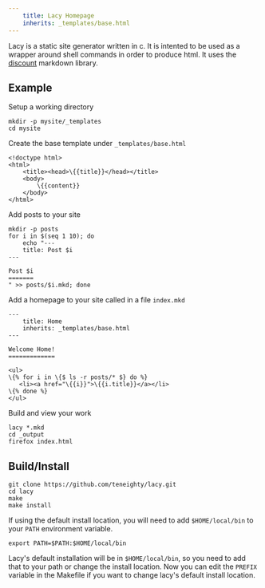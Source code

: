 ```yaml
---
    title: Lacy Homepage
    inherits: _templates/base.html
---
```


Lacy is a static site generator written in c. It is intented to be used as a
wrapper around shell commands in order to produce html.  It uses the
[discount][discount] markdown library.

## Example

Setup a working directory

    mkdir -p mysite/_templates
    cd mysite

Create the base template under `_templates/base.html`

    <!doctype html>
    <html>
        <title><head>\{{title}}</head></title>
        <body>
            \{{content}}
        </body>
    </html>

Add posts to your site
    
    mkdir -p posts
    for i in $(seq 1 10); do 
        echo "---
        title: Post $i
    ---
    
    Post $i
    =======
    " >> posts/$i.mkd; done

Add a homepage to your site called in a file `index.mkd`

    ---
        title: Home
        inherits: _templates/base.html
    ---

    Welcome Home!
    =============

    <ul>
    \{% for i in \{$ ls -r posts/* $} do %}
       <li><a href="\{{i}}">\{{i.title}}</a></li> 
    \{% done %}
    </ul>

Build and view your work

    lacy *.mkd
    cd _output
    firefox index.html


## Build/Install

    git clone https://github.com/teneighty/lacy.git
    cd lacy
    make
    make install

If using the default install location, you will need to add `$HOME/local/bin` to
your `PATH` environment variable.

    export PATH=$PATH:$HOME/local/bin

Lacy's default installation will be in `$HOME/local/bin`, so you need to add
that to your path or change the install location.  Now you can edit the
`PREFIX` variable in the Makefile if you want to change lacy's default install
location.

[discount]: http://www.github.com/Orc/discount
